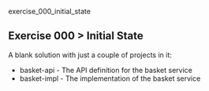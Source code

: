 exercise_000_initial_state

## Exercise 000 > Initial State

A blank solution with just a couple of projects in it:

* basket-api - The API definition for the basket service 
* basket-impl - The implementation of the basket service

